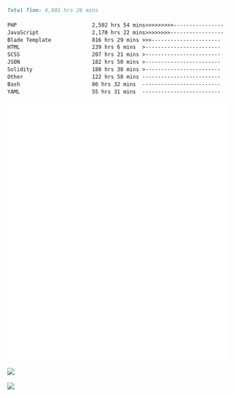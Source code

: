 <!--START_SECTION:waka-->

```markdown
Total Time: 6,801 hrs 26 mins

PHP                        2,502 hrs 54 mins>>>>>>>>>----------------   36.15 %
JavaScript                 2,170 hrs 22 mins>>>>>>>>-----------------   31.34 %
Blade Template             816 hrs 29 mins >>>----------------------   11.79 %
HTML                       239 hrs 6 mins  >------------------------   03.45 %
SCSS                       207 hrs 21 mins >------------------------   02.99 %
JSON                       182 hrs 50 mins >------------------------   02.64 %
Solidity                   180 hrs 38 mins >------------------------   02.61 %
Other                      122 hrs 58 mins -------------------------   01.78 %
Bash                       86 hrs 32 mins  -------------------------   01.25 %
YAML                       55 hrs 31 mins  -------------------------   00.80 %
```

<!--END_SECTION:waka-->

![](https://raw.githubusercontent.com/DrMaxis/github-stats-transparent/output/generated/overview.svg)
![](https://raw.githubusercontent.com/DrMaxis/github-stats-transparent/output/generated/languages.svg)

![](https://git-readme-stats-drmaxis-projects.vercel.app/api?username=drmaxis&show_icons=true&theme=outrun&count_private=true&show=reviews,discussions_started,discussions_answered,prs_merged,prs_merged_percentage&custom_title=2024%20Github%20Rank)
 
<a href="https://count.getloli.com/"><img src="https://count.getloli.com/get/@:maxis-the-alchemist?theme=rule34"></a>
<!-- https://count.getloli.com/get/@alchemist?theme=rule34 -->
<br>
